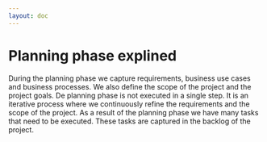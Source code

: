 ```yaml
---
layout: doc
---
```


# Planning phase explined

During the planning phase we capture requirements, business use cases and business 
processes. We also define the scope of the project and the project goals.
De planning phase is not executed in a single step. It is an iterative process 
where we continuously refine the requirements and the scope of the project. 
As a result of the planning phase we have many tasks that need to be executed. 
These tasks are captured in the backlog of the project.

